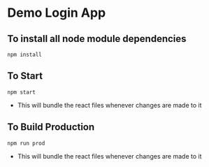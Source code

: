 # Demo Login App

## To install all node module dependencies
```
npm install
```

## To Start
```
npm start
```
- This will bundle the react files whenever changes are made to it

## To Build Production
```
npm run prod
```
- This will bundle the react files whenever changes are made to it